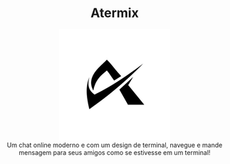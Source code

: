 <div style="align-center">
  
  <center>
    
# Atermix

<img width="250px" height="250px" src="Design sem nome.png">
<br>
Um chat online moderno e com um design de terminal, navegue e mande mensagem para seus amigos como se estivesse em um terminal!
</div>
</center>
